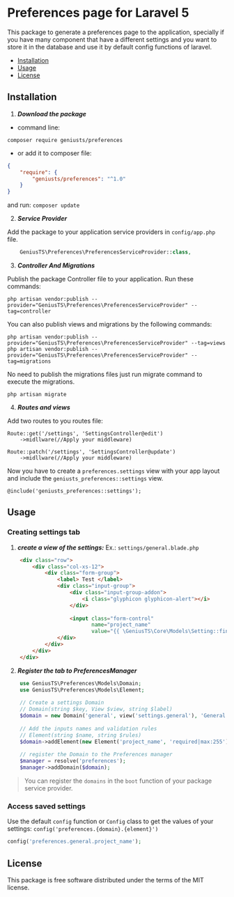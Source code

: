 # Preferences page for Laravel 5

This package to generate a preferences page to the application,
specially if you have many component that have a different settings 
and you want to store it in the database and use it by default config
functions of laravel.

- [Installation](#installation)
- [Usage](#usage)
- [License](#license)

## Installation

1. ***Download the package***
 
 * command line:

`composer require geniusts/preferences`

* or add it to composer file:

```json
{
    "require": {
        "geniusts/preferences": "^1.0"
    }
}
```
and run:
`composer update`

2. ***Service Provider***

Add the package to your application service providers in `config/app.php` file.

```php
    GeniusTS\Preferences\PreferencesServiceProvider::class,
```

3. ***Controller And Migrations***

Publish the package Controller file to your application. Run these commands:

    php artisan vendor:publish --provider="GeniusTS\Preferences\PreferencesServiceProvider" --tag=controller
   
You can also publish views and migrations by the following commands:

    php artisan vendor:publish --provider="GeniusTS\Preferences\PreferencesServiceProvider" --tag=views
    php artisan vendor:publish --provider="GeniusTS\Preferences\PreferencesServiceProvider" --tag=migrations

No need to publish the migrations files just run migrate command to execute the migrations.

    php artisan migrate

4. ***Routes and views***

Add two routes to you routes file:
    
    Route::get('/settings', 'SettingsController@edit')
        ->midllware(//Apply your middleware)
        
    Route::patch('/settings', 'SettingsController@update')
        ->midllware(//Apply your middleware)
        
Now you have to create a `preferences.settings` view with your app layout
and include the `geniusts_preferences::settings` view.

    @include('geniusts_preferences::settings');

## Usage

### Creating settings tab

1. ***create a view of the settings:***
Ex.: `settings/general.blade.php`

```html
    <div class="row">
        <div class="col-xs-12">
            <div class="form-group">
                <label> Test </label>
                <div class="input-group">
                    <div class="input-group-addon">
                        <i class="glyphicon glyphicon-alert"></i>
                    </div>
    
                    <input class="form-control" 
                           name="project_name"
                           value="{{ \GeniusTS\Core\Models\Setting::findBySlugOrNew('project_name')->value }}">
                </div>
            </div>
        </div>
    </div>
```

2. ***Register the tab to PreferencesManager*** 

```php
    use GeniusTS\Preferences\Models\Domain;
    use GeniusTS\Preferences\Models\Element;
    
    // Create a settings Domain
    // Domain(string $key, View $view, string $label)
    $domain = new Domain('general', view('settings.general'), 'General');
    
    // Add the inputs names and validation rules
    // Element(string $name, string $rules)
    $domain->addElement(new Element('project_name', 'required|max:255'));
    
    // register the Domain to the Preferences manager
    $manager = resolve('preferences');
    $manager->addDomain($domain);
```
 
> You can register the `domains` in the `boot` function of your
 package service provider.

### Access saved settings

Use the default `config` function or `Config` class to get the values of 
your settings: `config('preferences.{domain}.{element}')`

```php
config('preferences.general.project_name');
```

## License

This package is free software distributed under the terms of the MIT license.
